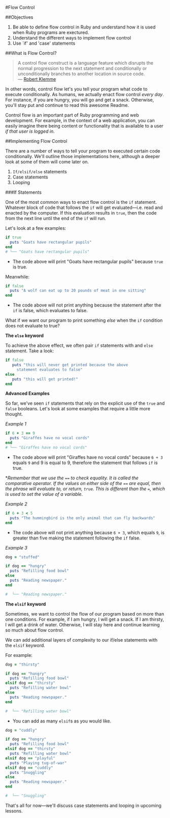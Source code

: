 #Flow Control

##Objectives
1. Be able to define flow control in Ruby and understand how it is used when Ruby programs are exectured. 
2. Understand the different ways to implement flow control
3. Use `if' and 'case' statements 

##What is Flow Control?
> A control flow construct is a language feature which disrupts the normal progression to the next statement and conditionally or unconditionally branches to another location in source code.                                
> –– [Robert Klemme](http://blog.rubybestpractices.com/posts/rklemme/004-Control_Flow.html)

In other words, control flow let's you tell your program what code to execute conditionally. As humans, we actually enact flow control *every day*. For instance, if you are hungry, you will go and get a snack. Otherwise, you'll stay put and continue to read this awesome Readme. 

Control flow is an important part of Ruby programming and web development. For example, in the context of a web application, you can easily imagine there being content or functionality that is available to a user *if that user is logged in.*

##Implementing Flow Control

There are a number of ways to tell your program to executed certain code conditionally. We'll outline those implementations here, although a deeper look at some of them will come later on. 

1. `If/elsif/else` statements
2. Case statements
3. Looping

###If Statements

One of the most common ways to enact flow control is the `if` statement. Whatever block of code that follows the `if` will get evaluated––i.e. read and enacted by the computer. If this evaluation results in `true`, then the code from the next line until the end of the `if` will run.

Let's look at a few examples:

```ruby
if true
  puts "Goats have rectangular pupils"
end
# └── "Goats have rectangular pupils"
```
* The code above will print "Goats have rectangular pupils" because `true` is true.

Meanwhile:

```ruby
if false
  puts "A wolf can eat up to 20 pounds of meat in one sitting"
end
```
* The code above will not print anything because the statement after the `if` is false, which evaluates to false.

What if we want our program to print something *else* when the `if` condition does not evaluate to true? 

**The `else` keyword**

To achieve the above effect, we often pair `if` statements with and `else` statement. Take a look:

```ruby 
if false 
   puts "this will never get printed because the above
     statement evaluates to false"
else 
   puts "this will get printed!"
end
```

**Advanced Examples**

So far, we've seen `if` statements that rely on the explicit use of the `true` and `false` booleans. Let's look at some examples that require a little more thought. 

*Example 1*

```ruby
if 6 + 3 == 9
  puts "Giraffes have no vocal cords"
end
# └── "Giraffes have no vocal cords"
```
* The code above will print "Giraffes have no vocal cords" because `6 + 3` equals `9` and 9 is equal to 9, therefore the statement that follows `if` is true.

**Remember that we use the `==` to check equality. It is called the comparative operator. If the values on either side of the `==` are equal, then the phrase will evaluate to, or return, `true`. This is different than the `=`, which is used to set the value of a variable.*

*Example 2*

```ruby
if 6 + 3 < 5
  puts "The hummingbird is the only animal that can fly backwards"
end
```
* The code above will not print anything because `6 + 3`, which equals `9`, is greater than five making the statement following the `if` false.

*Example 3*

```ruby
dog = "stuffed"

if dog == "hungry"
  puts "Refilling food bowl"
else
  puts "Reading newspaper."
end

#  └── "Reading newspaper."
```
**The `elsif` keyword**

Sometimes, we want to control the flow of our program based on more than one conditions. For example, if I am hungry, I will get a snack. If I am thirsty, I will get a drink of water. Otherwise, I will stay here and continue learning so much about flow control. 

We can add additional layers of complexity to our if/else statements with the `elsif` keyword. 

For example:


```ruby
dog = "thirsty"

if dog == "hungry"
  puts "Refilling food bowl"
elsif dog == "thirsty"
  puts "Refilling water bowl"
else
  puts "Reading newspaper."
end

#  └── "Refilling water bowl"
```

* You can add as many `elsif`s as you would like.

```ruby
dog = "cuddly"

if dog == "hungry"
  puts "Refilling food bowl"
elsif dog == "thirsty"
  puts "Refilling water bowl"
elsif dog == "playful"
  puts "Playing tug-of-war"
elsif dog == "cuddly"
  puts "Snuggling"
else
  puts "Reading newspaper."
end

#  └── "Snuggling"
```

That's all for now––we'll discuss case statements and looping in upcoming lessons. 
